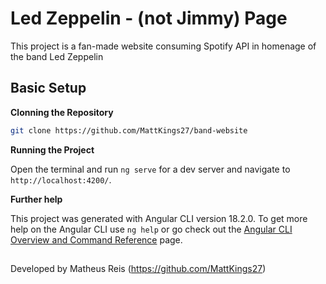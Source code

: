 
# Led Zeppelin - (not Jimmy) Page

This project is a fan-made website consuming Spotify API in homenage of the band Led Zeppelin 

## Basic Setup

**Clonning the Repository**

```bash
git clone https://github.com/MattKings27/band-website
```

**Running the Project**

Open the terminal and run `ng serve` for a dev server and navigate to `http://localhost:4200/`.

**Further help**

This project was generated with Angular CLI version 18.2.0.
To get more help on the Angular CLI use `ng help` or go check out the [Angular CLI Overview and Command Reference](https://angular.dev/tools/cli) page.

##
Developed by Matheus Reis (https://github.com/MattKings27)